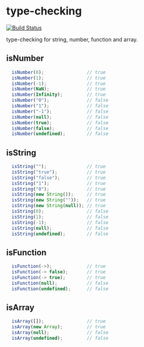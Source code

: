 # type-checking

[![Build Status](https://travis-ci.org/tamino-martinius/meteor-type-checking.png?branch=master)](https://travis-ci.org/tamino-martinius/meteor-type-checking)

type-checking for string, number, function and array.

## isNumber

```js
  isNumber(0);                // true
  isNumber(1);                // true
  isNumber(-1);               // true
  isNumber(NaN);              // true
  isNumber(Infinity);         // true
  isNumber("0");              // false
  isNumber("1");              // false
  isNumber("-1");             // false
  isNumber(null);             // false
  isNumber(true);             // false
  isNumber(false);            // false
  isNumber(undefined);        // false
```

## isString

```js
  isString("");               // true
  isString("true");           // true
  isString("false");          // true
  isString("1");              // true
  isString("0");              // true
  isString(new String());     // true
  isString(new String(""));   // true
  isString(new String(null)); // true
  isString(0);                // false
  isString(1);                // false
  isString(-1);               // false
  isString(null);             // false
  isString(undefined);        // false
```

## isFunction

```js
  isFunction(->);             // true
  isFunction(-> false);       // true
  isFunction(-> true);        // true
  isFunction(null);           // false
  isFunction(undefined);      // false
```

## isArray

```js
  isArray([]);                // true
  isArray(new Array);         // true
  isArray(null);              // false
  isArray(undefined);         // false
```
